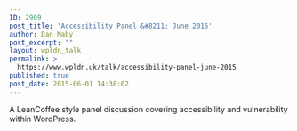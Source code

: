 ```yaml
---
ID: 2909
post_title: 'Accessibility Panel &#8211; June 2015'
author: Dan Maby
post_excerpt: ""
layout: wpldn_talk
permalink: >
  https://www.wpldn.uk/talk/accessibility-panel-june-2015
published: true
post_date: 2015-06-01 14:38:02
---
```

A LeanCoffee style panel discussion covering accessibility and vulnerability within WordPress.